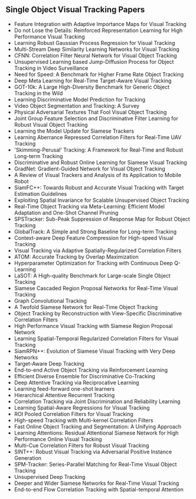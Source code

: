 <h2> Single Object Visual Tracking Papers </h2>



<ul>

                             

 <li><a target="_blank" href="https://github.com/manjunath5496/Single-Object-Visual-Tracking-Papers/blob/master/sov(1).pdf" style="text-decoration:none;">Feature Integration with Adaptive Importance Maps for Visual Tracking</a></li>

 <li><a target="_blank" href="https://github.com/manjunath5496/Single-Object-Visual-Tracking-Papers/blob/master/sov(2).pdf" style="text-decoration:none;">Do not Lose the Details: Reinforced Representation Learning for High Performance Visual Tracking</a></li>

<li><a target="_blank" href="https://github.com/manjunath5496/Single-Object-Visual-Tracking-Papers/blob/master/sov(3).pdf" style="text-decoration:none;">Learning Robust Gaussian Process Regression for Visual Tracking</a></li>
 <li><a target="_blank" href="https://github.com/manjunath5496/Single-Object-Visual-Tracking-Papers/blob/master/sov(4).pdf" style="text-decoration:none;">Multi-Stream Deep Similarity Learning Networks for Visual Tracking</a></li>                              
<li><a target="_blank" href="https://github.com/manjunath5496/Single-Object-Visual-Tracking-Papers/blob/master/sov(5).pdf" style="text-decoration:none;">CFNN: Correlation Filter Neural Network for Visual Object Tracking</a></li>
<li><a target="_blank" href="https://github.com/manjunath5496/Single-Object-Visual-Tracking-Papers/blob/master/sov(6).pdf" style="text-decoration:none;">Unsupervised Learning based Jump-Diffusion Process for Object Tracking in Video Surveillance</a></li>
 <li><a target="_blank" href="https://github.com/manjunath5496/Single-Object-Visual-Tracking-Papers/blob/master/sov(7).pdf" style="text-decoration:none;">Need for Speed: A Benchmark for Higher Frame Rate Object Tracking</a></li>

 <li><a target="_blank" href="https://github.com/manjunath5496/Single-Object-Visual-Tracking-Papers/blob/master/sov(8).pdf" style="text-decoration:none;"> Deep Meta Learning for Real-Time Target-Aware Visual Tracking</a></li>
   <li><a target="_blank" href="https://github.com/manjunath5496/Single-Object-Visual-Tracking-Papers/blob/master/sov(9).pdf" style="text-decoration:none;">GOT-10k: A Large High-Diversity Benchmark for Generic Object Tracking in the Wild</a></li>
  
   
 <li><a target="_blank" href="https://github.com/manjunath5496/Single-Object-Visual-Tracking-Papers/blob/master/sov(10).pdf" style="text-decoration:none;">Learning Discriminative Model Prediction for Tracking </a></li>                              
<li><a target="_blank" href="https://github.com/manjunath5496/Single-Object-Visual-Tracking-Papers/blob/master/sov(11).pdf" style="text-decoration:none;">Video Object Segmentation and Tracking: A Survey</a></li>
<li><a target="_blank" href="https://github.com/manjunath5496/Single-Object-Visual-Tracking-Papers/blob/master/sov(12).pdf" style="text-decoration:none;">Physical Adversarial Textures That Fool Visual Object Tracking</a></li>
<li><a target="_blank" href="https://github.com/manjunath5496/Single-Object-Visual-Tracking-Papers/blob/master/sov(13).pdf" style="text-decoration:none;">Joint Group Feature Selection and Discriminative Filter Learning for Robust Visual Object Tracking</a></li>

<li><a target="_blank" href="https://github.com/manjunath5496/Single-Object-Visual-Tracking-Papers/blob/master/sov(14).pdf" style="text-decoration:none;">Learning the Model Update for Siamese Trackers</a></li>
                              
<li><a target="_blank" href="https://github.com/manjunath5496/Single-Object-Visual-Tracking-Papers/blob/master/sov(15).pdf" style="text-decoration:none;">Learning Aberrance Repressed Correlation Filters for Real-Time UAV Tracking</a></li>

<li><a target="_blank" href="https://github.com/manjunath5496/Single-Object-Visual-Tracking-Papers/blob/master/sov(16).pdf" style="text-decoration:none;">'Skimming-Perusal' Tracking: A Framework for Real-Time and Robust Long-term Tracking</a></li>

  <li><a target="_blank" href="https://github.com/manjunath5496/Single-Object-Visual-Tracking-Papers/blob/master/sov(17).pdf" style="text-decoration:none;">Discriminative and Robust Online Learning for Siamese Visual Tracking</a></li>   
  
<li><a target="_blank" href="https://github.com/manjunath5496/Single-Object-Visual-Tracking-Papers/blob/master/sov(18).pdf" style="text-decoration:none;">GradNet: Gradient-Guided Network for Visual Object Tracking</a></li> 

  
<li><a target="_blank" href="https://github.com/manjunath5496/Single-Object-Visual-Tracking-Papers/blob/master/sov(19).pdf" style="text-decoration:none;">A Review of Visual Trackers and Analysis of its Application to Mobile Robot</a></li> 

<li><a target="_blank" href="https://github.com/manjunath5496/Single-Object-Visual-Tracking-Papers/blob/master/sov(20).pdf" style="text-decoration:none;">SiamFC++: Towards Robust and Accurate Visual Tracking with Target Estimation Guidelines</a></li>

<li><a target="_blank" href="https://github.com/manjunath5496/Single-Object-Visual-Tracking-Papers/blob/master/sov(21).pdf" style="text-decoration:none;">Exploiting Spatial Invariance for Scalable Unsupervised Object Tracking</a></li>
<li><a target="_blank" href="https://github.com/manjunath5496/Single-Object-Visual-Tracking-Papers/blob/master/sov(22).pdf" style="text-decoration:none;">Real-Time Object Tracking via Meta-Learning: Efficient Model Adaptation and One-Shot Channel Pruning</a></li> 
 <li><a target="_blank" href="https://github.com/manjunath5496/Single-Object-Visual-Tracking-Papers/blob/master/sov(23).pdf" style="text-decoration:none;">SPSTracker: Sub-Peak Suppression of Response Map for Robust Object Tracking</a></li> 
 

   <li><a target="_blank" href="https://github.com/manjunath5496/Single-Object-Visual-Tracking-Papers/blob/master/sov(24).pdf" style="text-decoration:none;">GlobalTrack: A Simple and Strong Baseline for Long-term Tracking</a></li>
 
   <li><a target="_blank" href="https://github.com/manjunath5496/Single-Object-Visual-Tracking-Papers/blob/master/sov(25).pdf" style="text-decoration:none;">Context-aware Deep Feature Compression for High-speed Visual Tracking</a></li>                              
 <li><a target="_blank" href="https://github.com/manjunath5496/Single-Object-Visual-Tracking-Papers/blob/master/sov(26).pdf" style="text-decoration:none;">Visual Tracking via Adaptive Spatially-Regularized Correlation Filters</a></li>
 <li><a target="_blank" href="https://github.com/manjunath5496/Single-Object-Visual-Tracking-Papers/blob/master/sov(27).pdf" style="text-decoration:none;">ATOM: Accurate Tracking by Overlap Maximization</a></li>
   
 
   <li><a target="_blank" href="https://github.com/manjunath5496/Single-Object-Visual-Tracking-Papers/blob/master/sov(28).pdf" style="text-decoration:none;">Hyperparameter Optimization for Tracking with Continuous Deep Q-Learning</a></li>
 
   <li><a target="_blank" href="https://github.com/manjunath5496/Single-Object-Visual-Tracking-Papers/blob/master/sov(29).pdf" style="text-decoration:none;">LaSOT: A High-quality Benchmark for Large-scale Single Object Tracking </a></li>                              

  <li><a target="_blank" href="https://github.com/manjunath5496/Single-Object-Visual-Tracking-Papers/blob/master/sov(30).pdf" style="text-decoration:none;">Siamese Cascaded Region Proposal Networks for Real-Time Visual Tracking</a></li>
 
   <li><a target="_blank" href="https://github.com/manjunath5496/Single-Object-Visual-Tracking-Papers/blob/master/sov(31).pdf" style="text-decoration:none;">Graph Convolutional Tracking</a></li> 
    <li><a target="_blank" href="https://github.com/manjunath5496/Single-Object-Visual-Tracking-Papers/blob/master/sov(32).pdf" style="text-decoration:none;">A Twofold Siamese Network for Real-Time Object Tracking</a></li> 

   <li><a target="_blank" href="https://github.com/manjunath5496/Single-Object-Visual-Tracking-Papers/blob/master/sov(33).pdf" style="text-decoration:none;">Object Tracking by Reconstruction with View-Specific Discriminative Correlation Filters</a></li>                              

  <li><a target="_blank" href="https://github.com/manjunath5496/Single-Object-Visual-Tracking-Papers/blob/master/sov(34).pdf" style="text-decoration:none;">High Performance Visual Tracking with Siamese Region Proposal Network</a></li> 
 
  <li><a target="_blank" href="https://github.com/manjunath5496/Single-Object-Visual-Tracking-Papers/blob/master/sov(35).pdf" style="text-decoration:none;">Learning Spatial-Temporal Regularized Correlation Filters for Visual Tracking</a></li> 

  <li><a target="_blank" href="https://github.com/manjunath5496/Single-Object-Visual-Tracking-Papers/blob/master/sov(36).pdf" style="text-decoration:none;">SiamRPN++: Evolution of Siamese Visual Tracking with Very Deep Networks</a></li> 
 
<li><a target="_blank" href="https://github.com/manjunath5496/Single-Object-Visual-Tracking-Papers/blob/master/sov(37).pdf" style="text-decoration:none;">Target-Aware Deep Tracking</a></li>
 <li><a target="_blank" href="https://github.com/manjunath5496/Single-Object-Visual-Tracking-Papers/blob/master/sov(38).pdf" style="text-decoration:none;">End-to-end Active Object Tracking via Reinforcement Learning</a></li>
<li><a target="_blank" href="https://github.com/manjunath5496/Single-Object-Visual-Tracking-Papers/blob/master/sov(39).pdf" style="text-decoration:none;">Efficient Diverse Ensemble for Discriminative Co-Tracking</a></li>
 <li><a target="_blank" href="https://github.com/manjunath5496/Single-Object-Visual-Tracking-Papers/blob/master/sov(40).pdf" style="text-decoration:none;">Deep Attentive Tracking via Reciprocative Learning</a></li>                              
<li><a target="_blank" href="https://github.com/manjunath5496/Single-Object-Visual-Tracking-Papers/blob/master/sov(41).pdf" style="text-decoration:none;">Learning feed-forward one-shot learners</a></li>
<li><a target="_blank" href="https://github.com/manjunath5496/Single-Object-Visual-Tracking-Papers/blob/master/sov(42).pdf" style="text-decoration:none;">Hierarchical Attentive Recurrent Tracking</a></li>
 
  <li><a target="_blank" href="https://github.com/manjunath5496/Single-Object-Visual-Tracking-Papers/blob/master/sov(43).pdf" style="text-decoration:none;">Correlation Tracking via Joint Discrimination and Reliability Learning</a></li>
 <li><a target="_blank" href="https://github.com/manjunath5496/Single-Object-Visual-Tracking-Papers/blob/master/sov(44).pdf" style="text-decoration:none;">Learning Spatial-Aware Regressions for Visual Tracking</a></li>
   <li><a target="_blank" href="https://github.com/manjunath5496/Single-Object-Visual-Tracking-Papers/blob/master/sov(45).pdf" style="text-decoration:none;">ROI Pooled Correlation Filters for Visual Tracking</a></li>  
   
<li><a target="_blank" href="https://github.com/manjunath5496/Single-Object-Visual-Tracking-Papers/blob/master/sov(46).pdf" style="text-decoration:none;">High-speed Tracking with Multi-kernel Correlation Filters</a></li> 
                             
<li><a target="_blank" href="https://github.com/manjunath5496/Single-Object-Visual-Tracking-Papers/blob/master/sov(47).pdf" style="text-decoration:none;">Fast Online Object Tracking and Segmentation: A Unifying Approach</a></li>
<li><a target="_blank" href="https://github.com/manjunath5496/Single-Object-Visual-Tracking-Papers/blob/master/sov(48).pdf" style="text-decoration:none;">Learning Attentions: Residual Attentional Siamese Network for High Performance Online Visual Tracking</a></li>

<li><a target="_blank" href="https://github.com/manjunath5496/Single-Object-Visual-Tracking-Papers/blob/master/sov(49).pdf" style="text-decoration:none;">Multi-Cue Correlation Filters for Robust Visual Tracking</a></li>
                              
<li><a target="_blank" href="https://github.com/manjunath5496/Single-Object-Visual-Tracking-Papers/blob/master/sov(50).pdf" style="text-decoration:none;">SINT++: Robust Visual Tracking via Adversarial Positive Instance Generation</a></li>
<li><a target="_blank" href="https://github.com/manjunath5496/Single-Object-Visual-Tracking-Papers/blob/master/sov(51).pdf" style="text-decoration:none;">SPM-Tracker: Series-Parallel Matching for Real-Time Visual Object Tracking</a></li>
<li><a target="_blank" href="https://github.com/manjunath5496/Single-Object-Visual-Tracking-Papers/blob/master/sov(52).pdf" style="text-decoration:none;">Unsupervised Deep Tracking</a></li>

<li><a target="_blank" href="https://github.com/manjunath5496/Single-Object-Visual-Tracking-Papers/blob/master/sov(53).pdf" style="text-decoration:none;">Deeper and Wider Siamese Networks for Real-Time Visual Tracking</a></li>
 
<li><a target="_blank" href="https://github.com/manjunath5496/Single-Object-Visual-Tracking-Papers/blob/master/sov(54).pdf" style="text-decoration:none;">End-to-end Flow Correlation Tracking with Spatial-temporal Attention </a></li>

</ul>
